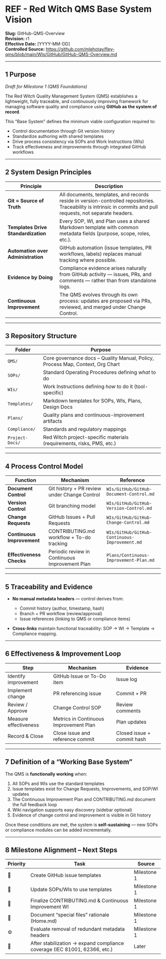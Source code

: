 # **REF - Red Witch QMS Base System Vision**

**Slug:** GitHub-QMS-Overview  
**Revision:** r1  
**Effective Date:** [YYYY-MM-DD]  
**Controlled Source:** https://github.com/mlehotay/fley-qms/blob/main/WIs/GitHub/GitHub-QMS-Overview.md  

---

## 1  Purpose

*Draft for Milestone 1 (QMS Foundations)*

The Red Witch Quality Management System (QMS) establishes a lightweight, fully traceable, and continuously improving framework for managing software quality and compliance using **GitHub as the system of record**.

This “Base System” defines the minimum viable configuration required to:

* Control documentation through Git version history
* Standardize authoring with shared templates
* Drive process consistency via SOPs and Work Instructions (WIs)
* Track effectiveness and improvements through integrated GitHub workflows

---

## 2  System Design Principles

| Principle                           | Description                                                                                                                                                    |
| ----------------------------------- | -------------------------------------------------------------------------------------------------------------------------------------------------------------- |
| **Git = Source of Truth**           | All documents, templates, and records reside in version-controlled repositories. Traceability is intrinsic in commits and pull requests, not separate headers. |
| **Templates Drive Standardization** | Every SOP, WI, and Plan uses a shared Markdown template with common metadata fields (purpose, scope, roles, etc.).                                             |
| **Automation over Administration**  | GitHub automation (issue templates, PR workflows, labels) replaces manual tracking where possible.                                                             |
| **Evidence by Doing**               | Compliance evidence arises naturally from GitHub activity — issues, PRs, and comments — rather than from standalone logs.                                      |
| **Continuous Improvement**          | The QMS evolves through its own process: updates are proposed via PRs, reviewed, and merged under Change Control.                                              |

---

## 3  Repository Structure

| Folder          | Purpose                                                                        |
| --------------- | ------------------------------------------------------------------------------ |
| `QMS/`          | Core governance docs – Quality Manual, Policy, Process Map, Context, Org Chart |
| `SOPs/`         | Standard Operating Procedures defining *what* to do                            |
| `WIs/`          | Work Instructions defining *how* to do it (tool-specific)                      |
| `Templates/`    | Markdown templates for SOPs, WIs, Plans, Design Docs                           |
| `Plans/`        | Quality plans and continuous-improvement artifacts                             |
| `Compliance/`   | Standards and regulatory mappings                                              |
| `Project-Docs/` | Red Witch project-specific materials (requirements, risks, PMS, etc.)          |

---

## 4  Process Control Model

| Function                   | Mechanism                                      | Reference                                     |
| -------------------------- | ---------------------------------------------- | --------------------------------------------- |
| **Document Control**       | Git history + PR review under Change Control   | `WIs/GitHub/GitHub-Document-Control.md`                  |
| **Version Control**        | Git branching model                            | `WIs/GitHub/GitHub-Version-Control.md`        |
| **Change Requests**        | GitHub Issues + Pull Requests                  | `WIs/GitHub/GitHub-Change-Control.md`         |
| **Continuous Improvement** | CONTRIBUTING.md workflow + To-do tracking      | `WIs/GitHub/GitHub-Continuous-Improvement.md` |
| **Effectiveness Checks**   | Periodic review in Continuous Improvement Plan | `Plans/Continuous-Improvement-Plan.md`        |

---

## 5  Traceability and Evidence

* **No manual metadata headers** — control derives from:

  * Commit history (author, timestamp, hash)
  * Branch + PR workflow (review/approval)
  * Issue references (linking to QMS or compliance items)

* **Cross-links** maintain functional traceability:
  SOP → WI → Template → Compliance mapping.

---

## 6  Effectiveness & Improvement Loop

| Step                  | Mechanism                              | Evidence                   |
| --------------------- | -------------------------------------- | -------------------------- |
| Identify improvement  | GitHub Issue or To-Do item             | Issue log                  |
| Implement change      | PR referencing issue                   | Commit + PR                |
| Review / Approve      | Change Control SOP                     | Review comments            |
| Measure effectiveness | Metrics in Continuous Improvement Plan | Plan updates               |
| Record & Close        | Close issue and reference commit       | Closed issue + commit hash |

---

## 7  Definition of a “Working Base System”

The QMS is **functionally working** when:

1. All SOPs and WIs use the standard templates
2. Issue templates exist for Change Requests, Improvements, and SOP/WI updates
3. The Continuous Improvement Plan and CONTRIBUTING.md document the full feedback loop
4. Wiki navigation supports easy discovery (sidebar optional)
5. Evidence of change control and improvement is visible in Git history

Once these conditions are met, the system is **self-sustaining** — new SOPs or compliance modules can be added incrementally.

---

## 8  Milestone Alignment – Next Steps

| Priority | Task                                                                      | Source      |
| -------- | ------------------------------------------------------------------------- | ----------- |
| 🔧       | Create GitHub issue templates                                             | Milestone 1 |
| 🧩       | Update SOPs/WIs to use templates                                          | Milestone 1 |
| 📘       | Finalize CONTRIBUTING.md & Continuous Improvement WI                      | Milestone 1 |
| 💬       | Document “special files” rationale (Home.md)                              | Milestone 1 |
| ⚙️       | Evaluate removal of redundant metadata headers                            | Milestone 1 |
| 🧠       | After stabilization → expand compliance coverage (IEC 81001, 62366, etc.) | Later       |
